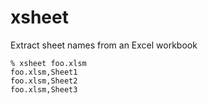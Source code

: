# xsheet
Extract sheet names from an Excel workbook

```
% xsheet foo.xlsm
foo.xlsm,Sheet1
foo.xlsm,Sheet2
foo.xlsm,Sheet3
```
